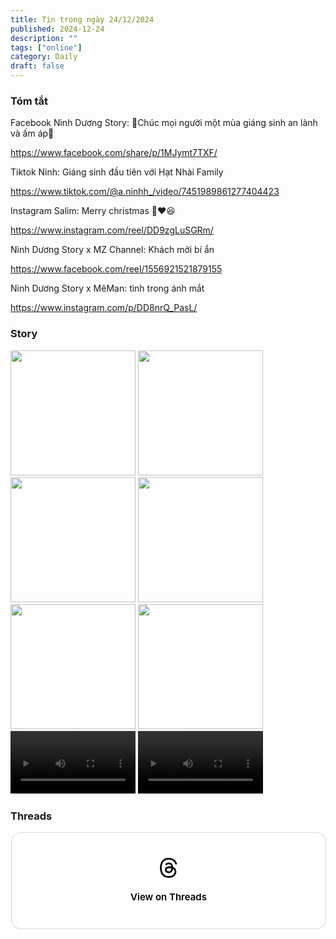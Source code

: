 ```yaml
---
title: Tin trong ngày 24/12/2024
published: 2024-12-24
description: ""
tags: ["online"]
category: Daily
draft: false
---
```


### Tóm tắt 

Facebook Ninh Dương Story: 🎄Chúc mọi người một mùa giáng sinh an lành và ấm áp🎄

https://www.facebook.com/share/p/1MJymt7TXF/

Tiktok Ninh: Giáng sinh đầu tiên với Hạt Nhài Family 

https://www.tiktok.com/@a.ninhh_/video/7451989861277404423 

Instagram Salim: Merry christmas 🫎❤️😆

https://www.instagram.com/reel/DD9zgLuSGRm/

Ninh Dương Story x MZ Channel: Khách mời bí ẩn 

https://www.facebook.com/reel/1556921521879155

Ninh Dương Story x MêMan: tình trong ánh mắt

https://www.instagram.com/p/DD8nrQ_PasL/


### Story 


<img width="200" src="https://github.com/user-attachments/assets/308fd306-bec3-46af-b85a-bc46f07b31c3" />

<img width="200" src="https://github.com/user-attachments/assets/1e72f0bd-c1d3-4302-9bc6-53151ebc0c1e" />

<img width="200" src="https://github.com/user-attachments/assets/be5ad93d-5116-41b9-97a8-cdf4e6db60f7" />

<img width="200" src="https://github.com/user-attachments/assets/80d934b2-5a24-47b6-8a27-ea17cc6e810d" />

<img width="200" src="https://github.com/user-attachments/assets/c9ef5e64-1608-4451-bdfa-fbdccb4b6250" />

<img width="200" src="https://github.com/user-attachments/assets/b35fdc58-595f-4bb0-b2fa-2f5c6b5f27fb" />

<video width="200" controls>
  <source type="video/mp4" src="https://github.com/user-attachments/assets/efe62966-1e05-4aff-b6b0-1a223f85b415" >
</video>

<video width="200" controls>
  <source type="video/mp4" src="https://github.com/user-attachments/assets/fcf29647-3562-4fdd-9f81-860379012523" >
</video>



### Threads 

<blockquote class="text-post-media" data-text-post-permalink="https://www.threads.net/@ninhduong_summary/post/DD92kzoTPfb" data-text-post-version="0" id="ig-tp-DD92kzoTPfb" style=" background:#FFF; border-width: 1px; border-style: solid; border-color: #00000026; border-radius: 16px; max-width:540px; margin: 1px; min-width:270px; padding:0; width:99.375%; width:-webkit-calc(100% - 2px); width:calc(100% - 2px);"> <a href="https://www.threads.net/@ninhduong_summary/post/DD92kzoTPfb" style=" background:#FFFFFF; line-height:0; padding:0 0; text-align:center; text-decoration:none; width:100%; font-family: -apple-system, BlinkMacSystemFont, sans-serif;" target="_blank"> <div style=" padding: 40px; display: flex; flex-direction: column; align-items: center;"><div style=" display:block; height:32px; width:32px; padding-bottom:20px;"> <svg aria-label="Threads" height="32px" role="img" viewBox="0 0 192 192" width="32px" xmlns="http://www.w3.org/2000/svg"> <path d="M141.537 88.9883C140.71 88.5919 139.87 88.2104 139.019 87.8451C137.537 60.5382 122.616 44.905 97.5619 44.745C97.4484 44.7443 97.3355 44.7443 97.222 44.7443C82.2364 44.7443 69.7731 51.1409 62.102 62.7807L75.881 72.2328C81.6116 63.5383 90.6052 61.6848 97.2286 61.6848C97.3051 61.6848 97.3819 61.6848 97.4576 61.6855C105.707 61.7381 111.932 64.1366 115.961 68.814C118.893 72.2193 120.854 76.925 121.825 82.8638C114.511 81.6207 106.601 81.2385 98.145 81.7233C74.3247 83.0954 59.0111 96.9879 60.0396 116.292C60.5615 126.084 65.4397 134.508 73.775 140.011C80.8224 144.663 89.899 146.938 99.3323 146.423C111.79 145.74 121.563 140.987 128.381 132.296C133.559 125.696 136.834 117.143 138.28 106.366C144.217 109.949 148.617 114.664 151.047 120.332C155.179 129.967 155.42 145.8 142.501 158.708C131.182 170.016 117.576 174.908 97.0135 175.059C74.2042 174.89 56.9538 167.575 45.7381 153.317C35.2355 139.966 29.8077 120.682 29.6052 96C29.8077 71.3178 35.2355 52.0336 45.7381 38.6827C56.9538 24.4249 74.2039 17.11 97.0132 16.9405C119.988 17.1113 137.539 24.4614 149.184 38.788C154.894 45.8136 159.199 54.6488 162.037 64.9503L178.184 60.6422C174.744 47.9622 169.331 37.0357 161.965 27.974C147.036 9.60668 125.202 0.195148 97.0695 0H96.9569C68.8816 0.19447 47.2921 9.6418 32.7883 28.0793C19.8819 44.4864 13.2244 67.3157 13.0007 95.9325L13 96L13.0007 96.0675C13.2244 124.684 19.8819 147.514 32.7883 163.921C47.2921 182.358 68.8816 191.806 96.9569 192H97.0695C122.03 191.827 139.624 185.292 154.118 170.811C173.081 151.866 172.51 128.119 166.26 113.541C161.776 103.087 153.227 94.5962 141.537 88.9883ZM98.4405 129.507C88.0005 130.095 77.1544 125.409 76.6196 115.372C76.2232 107.93 81.9158 99.626 99.0812 98.6368C101.047 98.5234 102.976 98.468 104.871 98.468C111.106 98.468 116.939 99.0737 122.242 100.233C120.264 124.935 108.662 128.946 98.4405 129.507Z" /></svg></div><div style=" font-size: 15px; line-height: 21px; color: #000000; font-weight: 600; "> View on Threads</div></div></a></blockquote>
<script async src="https://www.threads.net/embed.js"></script>